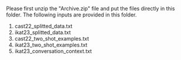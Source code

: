 Please first unzip the "Archive.zip" file and put the files directly in this folder. The following inputs are provided in this folder. 
1. cast22_splitted_data.txt
2. ikat23_splitted_data.txt
3. cast22_two_shot_examples.txt
4. ikat23_two_shot_examples.txt
5. ikat23_conversation_context.txt
